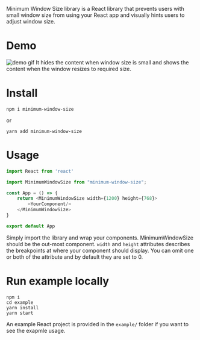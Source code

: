 Minimum Window Size library is a React library that prevents users with small window size from using your React app and visually hints users to adjust window size.

# Demo

![demo gif](https://github.com/bofeiw/minimum-window-size/blob/master/example/minimum-window-size-demo.gif?raw=true)
It hides the content when window size is small and shows the content when the window resizes to required size.

# Install

```shell script
npm i minimum-window-size
```
or 
```shell script
yarn add minimum-window-size
```

# Usage

```javascript
import React from 'react'

import MinimumWindowSize from "minimum-window-size";

const App = () => {
    return <MinimumWindowSize width={1200} height={768}>
        <YourComponent/>
    </MinimumWindowSize>
}

export default App
```
Simply import the library and wrap your components. MinimumWindowSize should be the out-most component. `width` and `height` attributes describes the breakpoints at where your component should display. You can omit one or both of the attribute and by default they are set to 0.

# Run example locally
```shell script
npm i
cd example
yarn install
yarn start
```
An example React project is provided in the `example/` folder if you want to see the exapmle usage.